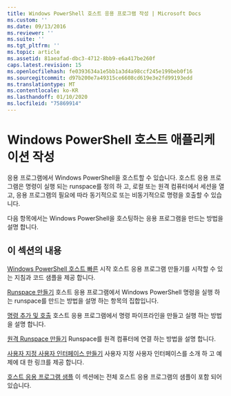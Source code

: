 ```yaml
---
title: Windows PowerShell 호스트 응용 프로그램 작성 | Microsoft Docs
ms.custom: ''
ms.date: 09/13/2016
ms.reviewer: ''
ms.suite: ''
ms.tgt_pltfrm: ''
ms.topic: article
ms.assetid: 81aeafad-dbc3-4712-8bb9-e6a417be260f
caps.latest.revision: 15
ms.openlocfilehash: fe0393634a1e5bb1a3d4a98ccf245e199beb0f16
ms.sourcegitcommit: d97b200e7a49315ce6608cd619e3e2fd99193edd
ms.translationtype: MT
ms.contentlocale: ko-KR
ms.lasthandoff: 01/10/2020
ms.locfileid: "75869914"
---
```

# <a name="writing-a-windows-powershell-host-application"></a>Windows PowerShell 호스트 애플리케이션 작성

응용 프로그램에서 Windows PowerShell을 호스트할 수 있습니다. 호스트 응용 프로그램은 명령이 실행 되는 runspace를 정의 하 고, 로컬 또는 원격 컴퓨터에서 세션을 열고, 응용 프로그램의 필요에 따라 동기적으로 또는 비동기적으로 명령을 호출할 수 있습니다.

다음 항목에서는 Windows PowerShell을 호스팅하는 응용 프로그램을 만드는 방법을 설명 합니다.

## <a name="in-this-section"></a>이 섹션의 내용

[Windows PowerShell 호스트 빠른](./windows-powershell-host-quickstart.md) 시작 호스트 응용 프로그램 만들기를 시작할 수 있는 지침과 코드 샘플을 제공 합니다.

[Runspace 만들기](./creating-runspaces.md) 호스트 응용 프로그램에서 Windows PowerShell 명령을 실행 하는 runspace를 만드는 방법을 설명 하는 항목의 집합입니다.

[명령 추가 및 호출](./adding-and-invoking-commands.md) 호스트 응용 프로그램에서 명령 파이프라인을 만들고 실행 하는 방법을 설명 합니다.

[원격 Runspace 만들기](./creating-remote-runspaces.md) Runspace를 원격 컴퓨터에 연결 하는 방법을 설명 합니다.

[사용자 지정 사용자 인터페이스 만들기](./creating-a-custom-user-interface.md) 사용자 지정 사용자 인터페이스를 소개 하 고 예제에 대 한 링크를 제공 합니다.

[호스트 응용 프로그램 샘플](./host-application-samples.md) 이 섹션에는 전체 호스트 응용 프로그램의 샘플이 포함 되어 있습니다.
